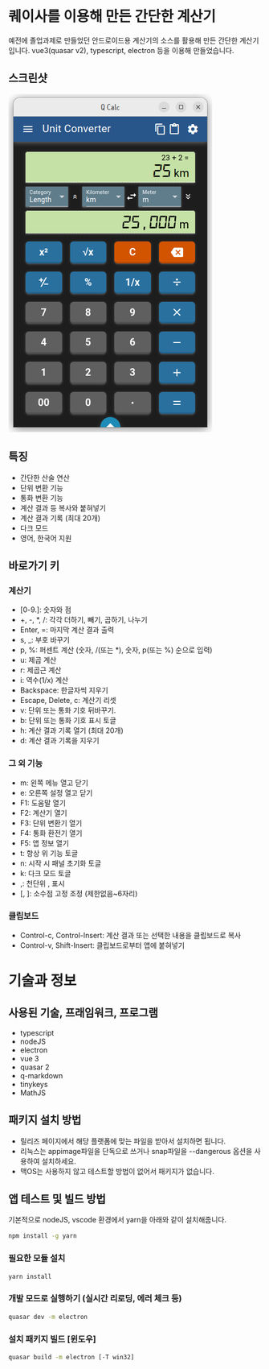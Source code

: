 # 퀘이사를 이용해 만든 간단한 계산기

예전에 졸업과제로 만들었던 안드로이드용 계산기의 소스를 활용해 만든 간단한 계산기 입니다. vue3(quasar v2), typescript, electron 등을 이용해 만들었습니다.

## 스크린샷

![Screenshot](https://github.com/from104/qcalc/raw/main/assets/screenshot_v0.7.2.png)

## 특징

- 간단한 산술 연산
- 단위 변환 기능
- 통화 변환 기능
- 계산 결과 등 복사와 붙혀넣기
- 계산 결과 기록 (최대 20개)
- 다크 모드
- 영어, 한국어 지원

## 바로가기 키

### 계산기

- [0-9\.]: 숫자와 점
- +, -, \*, /: 각각 더하기, 빼기, 곱하기, 나누기
- Enter, =: 마지막 계산 결과 출력
- s, \_: 부호 바꾸기
- p, %: 퍼센트 계산 (숫자, /(또는 \*), 숫자, p(또는 %) 순으로 입력)
- u: 제곱 계산
- r: 제곱근 계산
- i: 역수(1/x) 계산
- Backspace: 한글자씩 지우기
- Escape, Delete, c: 계산기 리셋
- v: 단위 또는 통화 기호 뒤바꾸기.
- b: 단위 또는 통화 기호 표시 토글
- h: 계산 결과 기록 열기 (최대 20개)
- d: 계산 결과 기록을 지우기

### 그 외 기능

- m: 왼쪽 메뉴 열고 닫기
- e: 오른쪽 설정 열고 닫기
- F1: 도움말 열기
- F2: 계산기 열기
- F3: 단위 변환기 열기
- F4: 통화 환전기 열기
- F5: 앱 정보 열기
- t: 항상 위 기능 토글
- n: 시작 시 패널 초기화 토글
- k: 다크 모드 토글
- ,: 천단위 , 표시
- [, ]: 소수점 고정 조정 (제한없음~6자리)

### 클립보드

- Control-c, Control-Insert: 계산 결과 또는 선택한 내용을 클립보드로 복사
- Control-v, Shift-Insert: 클립보드로부터 앱에 붙혀넣기

# 기술과 정보

## 사용된 기술, 프래임워크, 프로그램

- typescript
- nodeJS
- electron
- vue 3
- quasar 2
- q-markdown
- tinykeys
- MathJS

## 패키지 설치 방법

- 릴리즈 페이지에서 해당 플랫폼에 맞는 파일을 받아서 설치하면 됩니다.
- 리눅스는 appimage파일을 단독으로 쓰거나 snap파일을 --dangerous 옵션을 사용하여 설치하세요.
- 맥OS는 사용하지 않고 테스트할 방법이 없어서 패키지가 없습니다.

## 앱 테스트 및 빌드 방법

기본적으로 nodeJS, vscode 환경에서 yarn을 아래와 같이 설치해줍니다.

```bash
npm install -g yarn
```

### 필요한 모듈 설치

```bash
yarn install
```

### 개발 모드로 실행하기 (실시간 리로딩, 에러 체크 등)

```bash
quasar dev -m electron
```

### 설치 패키지 빌드 [윈도우]

```bash
quasar build -m electron [-T win32]
```
